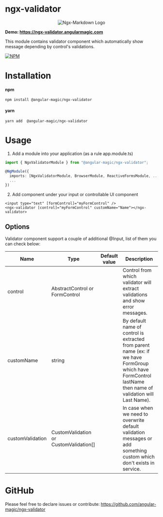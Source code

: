 # ngx-validator
<p align="center">
  <img alt="Ngx-Markdown Logo" src="https://ngx-validator.angularmagic.com/assets/cover.jpg">
</p>

**Demo: https://ngx-validator.angularmagic.com**

This module contains validator component which automatically show message depending by control's validations.

[![NPM](https://nodei.co/npm/@angular-magic/ngx-validator.png)](https://nodei.co/npm/@angular-magic/ngx-validator/)

# Installation
#### npm
```
npm install @angular-magic/ngx-validator
```
#### yarn
```
yarn add  @angular-magic/ngx-validator
```

# Usage
1. Add a module into your application (as a rule app.module.ts)

```ts
import { NgxValidatorModule } from "@angular-magic/ngx-validator";

@NgModule({
  imports: [NgxValidatorModule, BrowserModule, ReactiveFormsModule, ...],
  ...
})
```
2. Add component under your input or controllable UI component
```
<input type="text" [formControl]="myFormControl" />
<ngx-validator [control]="myFormControl" customName="Name"></ngx-validator>
```




## Options
Validator component support a couple of additional @Input, list of them you can check below:

| Name             | Type                                   | Default value | Description                                                                                                                                                  |
|------------------|----------------------------------------|---------------|--------------------------------------------------------------------------------------------------------------------------------------------------------------|
| control          | AbstractControl or FormControl         |               | Control from which validator will extract validations and show error messages.                                                                               |
| customName       | string                                 |     | By default  name of control is extracted from parent name (ex: if we have FormGroup which have FormControl lastName then name of validation will Last Name). |
| customValidation | CustomValidation or CustomValidation[] |               | In case when we need to overwrite default validation messages or add something custom which don't exists in service.                                         |             |


# GitHub
Please feel free to declare issues or contribute: https://github.com/angular-magic/ngx-validator
